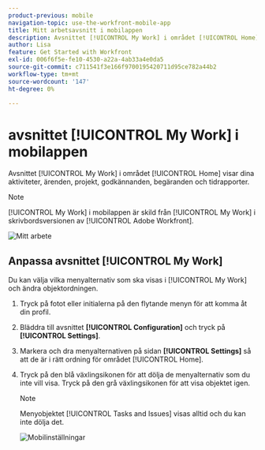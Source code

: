 ```yaml
---
product-previous: mobile
navigation-topic: use-the-workfront-mobile-app
title: Mitt arbetsavsnitt i mobilappen
description: Avsnittet [!UICONTROL My Work] i området [!UICONTROL Home] visar dina aktiviteter, ärenden, projekt, godkännanden, begäranden och tidrapporter.
author: Lisa
feature: Get Started with Workfront
exl-id: 006f6f5e-fe10-4530-a22a-4ab33a4e0da5
source-git-commit: c711541f3e166f9700195420711d95ce782a44b2
workflow-type: tm+mt
source-wordcount: '147'
ht-degree: 0%

---
```


# avsnittet [!UICONTROL My Work] i mobilappen

Avsnittet [!UICONTROL My Work] i området [!UICONTROL Home] visar dina aktiviteter, ärenden, projekt, godkännanden, begäranden och tidrapporter.

>[!NOTE]
>
>[!UICONTROL My Work] i mobilappen är skild från [!UICONTROL My Work] i skrivbordsversionen av [!UICONTROL Adobe Workfront].

![Mitt arbete](assets/home-myworksection-338x379.png)

## Anpassa avsnittet [!UICONTROL My Work]

Du kan välja vilka menyalternativ som ska visas i [!UICONTROL My Work] och ändra objektordningen.

1. Tryck på fotot eller initialerna på den flytande menyn för att komma åt din profil.
1. Bläddra till avsnittet **[!UICONTROL Configuration]** och tryck på **[!UICONTROL Settings]**.
1. Markera och dra menyalternativen på sidan **[!UICONTROL Settings]** så att de är i rätt ordning för området [!UICONTROL Home].
1. Tryck på den blå växlingsikonen för att dölja de menyalternativ som du inte vill visa. Tryck på den grå växlingsikonen för att visa objektet igen.

   >[!NOTE]
   >
   >Menyobjektet [!UICONTROL Tasks and Issues] visas alltid och du kan inte dölja det.

   ![Mobilinställningar](assets/mobile-settings-338x366.png)
